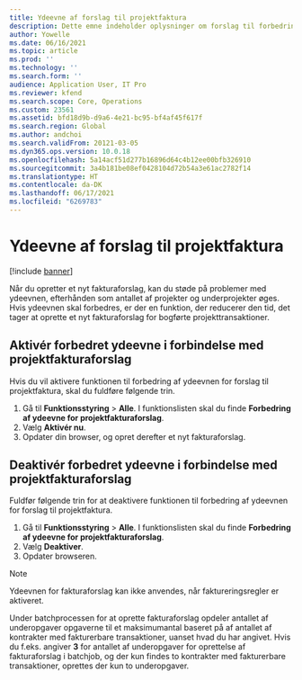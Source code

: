 ```yaml
---
title: Ydeevne af forslag til projektfaktura
description: Dette emne indeholder oplysninger om forslag til forbedring af ydeevne for forslag til projektfakturaer.
author: Yowelle
ms.date: 06/16/2021
ms.topic: article
ms.prod: ''
ms.technology: ''
ms.search.form: ''
audience: Application User, IT Pro
ms.reviewer: kfend
ms.search.scope: Core, Operations
ms.custom: 23561
ms.assetid: bfd18d9b-d9a6-4e21-bc95-bf4af45f617f
ms.search.region: Global
ms.author: andchoi
ms.search.validFrom: 20121-03-05
ms.dyn365.ops.version: 10.0.18
ms.openlocfilehash: 5a14acf51d277b16896d64c4b12ee00bfb326910
ms.sourcegitcommit: 3a4b181be08ef0428104d72b54a3e61ac2782f14
ms.translationtype: HT
ms.contentlocale: da-DK
ms.lasthandoff: 06/17/2021
ms.locfileid: "6269783"
---
```

# <a name="project-invoice-proposal-performance"></a>Ydeevne af forslag til projektfaktura

[!include [banner](../includes/banner.md)]

Når du opretter et nyt fakturaforslag, kan du støde på problemer med ydeevnen, efterhånden som antallet af projekter og underprojekter øges. Hvis ydeevnen skal forbedres, er der en funktion, der reducerer den tid, det tager at oprette et nyt fakturaforslag for bogførte projekttransaktioner.

## <a name="enable-project-invoice-proposal-performance-enhancement"></a>Aktivér forbedret ydeevne i forbindelse med projektfakturaforslag
Hvis du vil aktivere funktionen til forbedring af ydeevnen for forslag til projektfaktura, skal du fuldføre følgende trin.

1.  Gå til **Funktionsstyring** > **Alle**. I funktionslisten skal du finde **Forbedring af ydeevne for projektfakturaforslag**.
2.  Vælg **Aktivér nu**.
3.  Opdater din browser, og opret derefter et nyt fakturaforslag.

## <a name="turn-off-project-invoice-proposal-performance-enhancement"></a>Deaktivér forbedret ydeevne i forbindelse med projektfakturaforslag
Fuldfør følgende trin for at deaktivere funktionen til forbedring af ydeevnen for forslag til projektfaktura.

1.  Gå til **Funktionsstyring** > **Alle**. I funktionslisten skal du finde **Forbedring af ydeevne for projektfakturaforslag**.
2.  Vælg **Deaktiver**.
3.  Opdater browseren.

> [!NOTE]
> Ydeevnen for fakturaforslag kan ikke anvendes, når faktureringsregler er aktiveret.
> 
> Under batchprocessen for at oprette fakturaforslag opdeler antallet af underopgaver opgaverne til et maksimumantal baseret på af antallet af kontrakter med fakturerbare transaktioner, uanset hvad du har angivet. Hvis du f.eks. angiver **3** for antallet af underopgaver for oprettelse af fakturaforslag i batchjob, og der kun findes to kontrakter med fakturerbare transaktioner, oprettes der kun to underopgaver.
